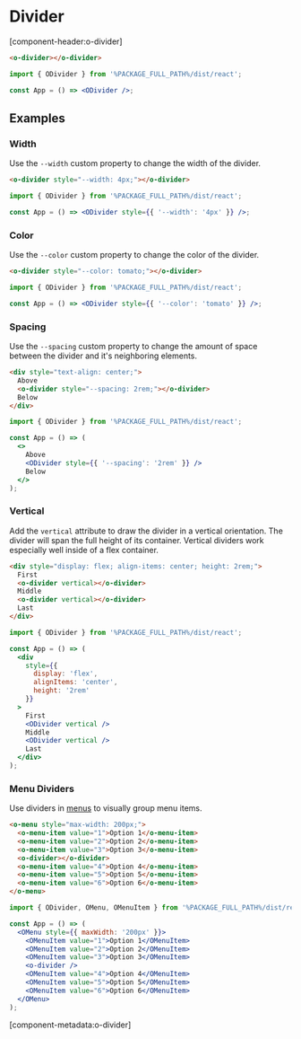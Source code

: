 # Divider

[component-header:o-divider]

```html preview
<o-divider></o-divider>
```

```jsx react
import { ODivider } from '%PACKAGE_FULL_PATH%/dist/react';

const App = () => <ODivider />;
```

## Examples

### Width

Use the `--width` custom property to change the width of the divider.

```html preview
<o-divider style="--width: 4px;"></o-divider>
```

```jsx react
import { ODivider } from '%PACKAGE_FULL_PATH%/dist/react';

const App = () => <ODivider style={{ '--width': '4px' }} />;
```

### Color

Use the `--color` custom property to change the color of the divider.

```html preview
<o-divider style="--color: tomato;"></o-divider>
```

```jsx react
import { ODivider } from '%PACKAGE_FULL_PATH%/dist/react';

const App = () => <ODivider style={{ '--color': 'tomato' }} />;
```

### Spacing

Use the `--spacing` custom property to change the amount of space between the divider and it's neighboring elements.

```html preview
<div style="text-align: center;">
  Above
  <o-divider style="--spacing: 2rem;"></o-divider>
  Below
</div>
```

```jsx react
import { ODivider } from '%PACKAGE_FULL_PATH%/dist/react';

const App = () => (
  <>
    Above
    <ODivider style={{ '--spacing': '2rem' }} />
    Below
  </>
);
```

### Vertical

Add the `vertical` attribute to draw the divider in a vertical orientation. The divider will span the full height of its container. Vertical dividers work especially well inside of a flex container.

```html preview
<div style="display: flex; align-items: center; height: 2rem;">
  First
  <o-divider vertical></o-divider>
  Middle
  <o-divider vertical></o-divider>
  Last
</div>
```

```jsx react
import { ODivider } from '%PACKAGE_FULL_PATH%/dist/react';

const App = () => (
  <div
    style={{
      display: 'flex',
      alignItems: 'center',
      height: '2rem'
    }}
  >
    First
    <ODivider vertical />
    Middle
    <ODivider vertical />
    Last
  </div>
);
```

### Menu Dividers

Use dividers in [menus](/components/menu) to visually group menu items.

```html preview
<o-menu style="max-width: 200px;">
  <o-menu-item value="1">Option 1</o-menu-item>
  <o-menu-item value="2">Option 2</o-menu-item>
  <o-menu-item value="3">Option 3</o-menu-item>
  <o-divider></o-divider>
  <o-menu-item value="4">Option 4</o-menu-item>
  <o-menu-item value="5">Option 5</o-menu-item>
  <o-menu-item value="6">Option 6</o-menu-item>
</o-menu>
```

```jsx react
import { ODivider, OMenu, OMenuItem } from '%PACKAGE_FULL_PATH%/dist/react';

const App = () => (
  <OMenu style={{ maxWidth: '200px' }}>
    <OMenuItem value="1">Option 1</OMenuItem>
    <OMenuItem value="2">Option 2</OMenuItem>
    <OMenuItem value="3">Option 3</OMenuItem>
    <o-divider />
    <OMenuItem value="4">Option 4</OMenuItem>
    <OMenuItem value="5">Option 5</OMenuItem>
    <OMenuItem value="6">Option 6</OMenuItem>
  </OMenu>
);
```

[component-metadata:o-divider]
